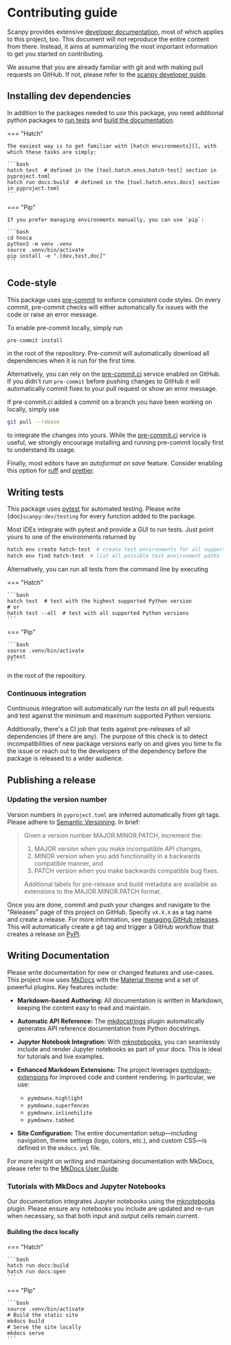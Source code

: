 # Contributing guide

Scanpy provides extensive [developer documentation][scanpy developer guide], most of which applies to this project, too.
This document will not reproduce the entire content from there.
Instead, it aims at summarizing the most important information to get you started on contributing.

We assume that you are already familiar with git and with making pull requests on GitHub.
If not, please refer to the [scanpy developer guide][].

[scanpy developer guide]: https://scanpy.readthedocs.io/en/latest/dev/index.html

## Installing dev dependencies

In addition to the packages needed to _use_ this package, you need additional python packages to [run tests](#writing-tests) and [build the documentation](#docs-building).

=== "Hatch"

    The easiest way is to get familiar with [hatch environments][], with which these tasks are simply:

    ```bash
    hatch test  # defined in the [tool.hatch.envs.hatch-test] section in pyproject.toml
    hatch run docs:build  # defined in the [tool.hatch.envs.docs] section in pyproject.toml
    ```

=== "Pip"

    If you prefer managing environments manually, you can use `pip`:

    ```bash
    cd hnoca
    python3 -m venv .venv
    source .venv/bin/activate
    pip install -e ".[dev,test,doc]"
    ```

[hatch environments]: https://hatch.pypa.io/latest/tutorials/environment/basic-usage/

## Code-style

This package uses [pre-commit][] to enforce consistent code styles.
On every commit, pre-commit checks will either automatically fix issues with the code or raise an error message.

To enable pre-commit locally, simply run

```bash
pre-commit install
```

in the root of the repository.
Pre-commit will automatically download all dependencies when it is run for the first time.

Alternatively, you can rely on the [pre-commit.ci][] service enabled on GitHub.
If you didn't run `pre-commit` before pushing changes to GitHub it will automatically commit fixes to your pull request or show an error message.

If pre-commit.ci added a commit on a branch you have been working on locally, simply use

```bash
git pull --rebase
```

to integrate the changes into yours.
While the [pre-commit.ci][] service is useful, we strongly encourage installing and running pre-commit locally first to understand its usage.

Finally, most editors have an _autoformat on save_ feature.
Consider enabling this option for [ruff][ruff-editors] and [prettier][prettier-editors].

[pre-commit]: https://pre-commit.com/
[pre-commit.ci]: https://pre-commit.ci/
[ruff-editors]: https://docs.astral.sh/ruff/integrations/
[prettier-editors]: https://prettier.io/docs/en/editors.html

## Writing tests

This package uses [pytest][] for automated testing.
Please write {doc}`scanpy:dev/testing` for every function added to the package.

Most IDEs integrate with pytest and provide a GUI to run tests.
Just point yours to one of the environments returned by

```bash
hatch env create hatch-test  # create test environments for all supported versions
hatch env find hatch-test  # list all possible test environment paths
```

Alternatively, you can run all tests from the command line by executing

=== "Hatch"

    ```bash
    hatch test  # test with the highest supported Python version
    # or
    hatch test --all  # test with all supported Python versions
    ```

=== "Pip"

    ```bash
    source .venv/bin/activate
    pytest
    ```

in the root of the repository.

[pytest]: https://docs.pytest.org/

### Continuous integration

Continuous integration will automatically run the tests on all pull requests and test
against the minimum and maximum supported Python versions.

Additionally, there's a CI job that tests against pre-releases of all dependencies (if there are any).
The purpose of this check is to detect incompatibilities of new package versions early on and
gives you time to fix the issue or reach out to the developers of the dependency before the package is released to a wider audience.

## Publishing a release

### Updating the version number

Version numbers in `pyproject.toml` are inferred automatically from git tags. Please adhere to [Semantic Versioning][semver]. In brief:

> Given a version number MAJOR.MINOR.PATCH, increment the:
>
> 1. MAJOR version when you make incompatible API changes,
> 2. MINOR version when you add functionality in a backwards compatible manner, and
> 3. PATCH version when you make backwards compatible bug fixes.
>
> Additional labels for pre-release and build metadata are available as extensions to the MAJOR.MINOR.PATCH format.

Once you are done, commit and push your changes and navigate to the "Releases" page of this project on GitHub.
Specify `vX.X.X` as a tag name and create a release.
For more information, see [managing GitHub releases][].
This will automatically create a git tag and trigger a GitHub workflow that creates a release on [PyPI][].

[semver]: https://semver.org/
[managing GitHub releases]: https://docs.github.com/en/repositories/releasing-projects-on-github/managing-releases-in-a-repository
[pypi]: https://pypi.org/

## Writing Documentation

Please write documentation for new or changed features and use-cases. This project now uses [MkDocs](https://www.mkdocs.org/) with the [Material theme](https://squidfunk.github.io/mkdocs-material/) and a set of powerful plugins. Key features include:

- **Markdown-based Authoring:**
  All documentation is written in Markdown, keeping the content easy to read and maintain.

- **Automatic API Reference:**
  The [mkdocstrings](https://mkdocstrings.github.io/) plugin automatically generates API reference documentation from Python docstrings.

- **Jupyter Notebook Integration:**
  With [mknotebooks](https://mknotebooks.github.io/), you can seamlessly include and render Jupyter notebooks as part of your docs. This is ideal for tutorials and live examples.

- **Enhanced Markdown Extensions:**
  The project leverages [pymdown-extensions](https://facelessuser.github.io/pymdown-extensions/) for improved code and content rendering. In particular, we use:
    - `pymdownx.highlight`
    - `pymdownx.superfences`
    - `pymdownx.inlinehilite`
    - `pymdownx.tabbed`

- **Site Configuration:**
  The entire documentation setup—including navigation, theme settings (logo, colors, etc.), and custom CSS—is defined in the `mkdocs.yml` file.

For more insight on writing and maintaining documentation with MkDocs, please refer to the [MkDocs User Guide](https://www.mkdocs.org/user-guide/).

### Tutorials with MkDocs and Jupyter Notebooks

Our documentation integrates Jupyter notebooks using the [mknotebooks](https://mknotebooks.github.io/) plugin. Please ensure any notebooks you include are updated and re-run when necessary, so that both input and output cells remain current.

#### Building the docs locally

=== "Hatch"

    ```bash
    hatch run docs:build
    hatch run docs:open
    ```

=== "Pip"

    ```bash
    source .venv/bin/activate
    # Build the static site
    mkdocs build
    # Serve the site locally
    mkdocs serve
    ```
